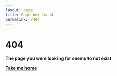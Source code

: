 ```yaml
---
layout: page
title: Page not found
permalink: /404
---
```


# 404
**The page you were looking for seems to not exist**

[**Take me home**](https://raythenoob.github.io/website/) 
